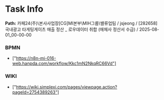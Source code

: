 # Task Info

**Path:** 카페24(주)\본사사업장\[CG]MI본부\MIH그룹\밸류업팀 / jsjeong / [282658] 국내광고 타게팅게이츠 매출 정산 _ 로우데이터 취합 (매체사 정산서 수급) / 2025-08-01_00-00-00

### BPMN
- ["https://n8n-mi-016-web.hanpda.com/workflow/Kkc1mN2NkqRC66Vd"]

### WIKI
- ["https://wiki.simplexi.com/pages/viewpage.action?pageId=2754389263"]

